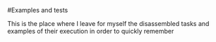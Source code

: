 #Examples and tests

This is the place where I leave for myself the disassembled tasks and examples of their execution in order to quickly remember